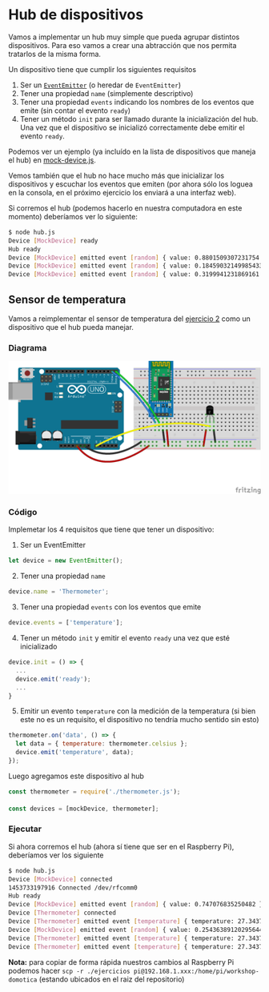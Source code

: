 # Hub de dispositivos

Vamos a implementar un hub muy simple que pueda agrupar distintos dispositivos. Para eso vamos a crear una abtracción que nos permita tratarlos de la misma forma.

Un dispositivo tiene que cumplir los siguientes requisitos

1. Ser un [``EventEmitter``](https://nodejs.org/api/events.html) (o heredar de ``EventEmitter``)
1. Tener una propiedad ``name`` (simplemente descriptivo)
1. Tener una propiedad ``events`` indicando los nombres de los eventos que emite (sin contar el evento ``ready``)
1. Tener un método ``init`` para ser llamado durante la inicialización del hub. Una vez que el dispositivo se inicializó correctamente debe emitir el evento ``ready``.

Podemos ver un ejemplo (ya incluído en la lista de dispositivos que maneja el hub) en [mock-device.js](mock-device.js).

Vemos también que el hub no hace mucho más que inicializar los dispositivos y escuchar los eventos que emiten (por ahora sólo los loguea en la consola, en el próximo ejercicio los enviará a una interfaz web).

Si corremos el hub (podemos hacerlo en nuestra computadora en este momento) deberíamos ver lo siguiente:

```bash
$ node hub.js
Device [MockDevice] ready
Hub ready
Device [MockDevice] emitted event [random] { value: 0.8801509307231754 }
Device [MockDevice] emitted event [random] { value: 0.18459032149985433 }
Device [MockDevice] emitted event [random] { value: 0.3199941231869161 }
```

## Sensor de temperatura

Vamos a reimplementar el sensor de temperatura del [ejercicio 2](../02_sensor-temperatura) como un dispositivo que el hub pueda manejar.

### Diagrama

![Sendor de temperatura con HC-06](sensor-temperatura-hc-06.png)

### Código

Implemetar los 4 requisitos que tiene que tener un dispositivo:

1) Ser un EventEmitter
```js
let device = new EventEmitter();
```

2) Tener una propiedad ``name``
```js
device.name = 'Thermometer';
```

3) Tener una propiedad ``events`` con los eventos que emite
```js
device.events = ['temperature'];
```

4) Tener un método ``init`` y emitir el evento ``ready`` una vez que esté inicializado
```js
device.init = () => {
  ...
  device.emit('ready');
  ...
}
```

5) Emitir un evento ``temperature`` con la medición de la temperatura (si bien este no es un requisito, el dispositivo no tendría mucho sentido sin esto)
```js
thermometer.on('data', () => {
  let data = { temperature: thermometer.celsius };
  device.emit('temperature', data);
});
```

Luego agregamos este dispositivo al hub
```js
const thermometer = require('./thermometer.js');

const devices = [mockDevice, thermometer];
```

### Ejecutar

Si ahora corremos el hub (ahora sí tiene que ser en el Raspberry Pi), deberíamos ver los siguiente

```bash
$ node hub.js
Device [MockDevice] connected
1453733197916 Connected /dev/rfcomm0  
Hub ready
Device [MockDevice] emitted event [random] { value: 0.747076835250482 }
Device [Thermometer] connected
Device [Thermometer] emitted event [temperature] { temperature: 27.34375 }
Device [MockDevice] emitted event [random] { value: 0.25436389120295644 }
Device [Thermometer] emitted event [temperature] { temperature: 27.34375 }
Device [Thermometer] emitted event [temperature] { temperature: 27.34375 }
```

**Nota:** para copiar de forma rápida nuestros cambios al Raspberry Pi podemos hacer ``scp -r ./ejercicios pi@192.168.1.xxx:/home/pi/workshop-domotica`` (estando ubicados en el raiz del repositorio)
